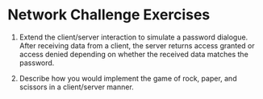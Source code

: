 # Network Challenge Exercises 

1. Extend the client/server interaction to simulate a password dialogue. After receiving data from a client, 
the server returns access granted or access denied depending on whether the received data matches the password.

2. Describe how you would implement the game of rock, paper, and scissors in a client/server manner.


